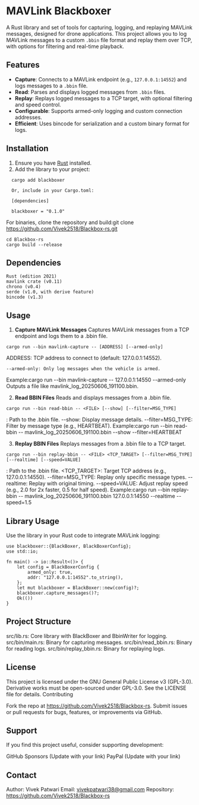 # MAVLink Blackboxer

A Rust library and set of tools for capturing, logging, and replaying MAVLink messages, designed for drone applications. This project allows you to log MAVLink messages to a custom `.bbin` file format and replay them over TCP, with options for filtering and real-time playback.

## Features
- **Capture**: Connects to a MAVLink endpoint (e.g., `127.0.0.1:14552`) and logs messages to a `.bbin` file.
- **Read**: Parses and displays logged messages from `.bbin` files.
- **Replay**: Replays logged messages to a TCP target, with optional filtering and speed control.
- **Configurable**: Supports armed-only logging and custom connection addresses.
- **Efficient**: Uses bincode for serialization and a custom binary format for logs.

## Installation

1. Ensure you have [Rust](https://www.rust-lang.org/tools/install) installed.
2. Add the library to your project:
 ```
   cargo add blackboxer

   Or, include in your Cargo.toml:

   [dependencies]

   blackboxer = "0.1.0"

```
For binaries, clone the repository and build:git clone https://github.com/Vivek2518/Blackbox-rs.git
```
cd Blackbox-rs
cargo build --release

```



## Dependencies

```
Rust (edition 2021)
mavlink crate (v0.11)
chrono (v0.4)
serde (v1.0, with derive feature)
bincode (v1.3)

```

## Usage
1. **Capture MAVLink Messages**
Captures MAVLink messages from a TCP endpoint and logs them to a .bbin file.
```
cargo run --bin mavlink-capture -- [ADDRESS] [--armed-only]

```


ADDRESS: TCP address to connect to (default: 127.0.0.1:14552).
```
--armed-only: Only log messages when the vehicle is armed.

```

Example:cargo run --bin mavlink-capture -- 127.0.0.1:14550 --armed-only
Outputs a file like mavlink_log_20250606_191100.bbin.



2. **Read BBIN Files**
Reads and displays messages from a .bbin file.
```
cargo run --bin read-bbin -- <FILE> [--show] [--filter=MSG_TYPE]

```

<FILE>: Path to the .bbin file.
--show: Display message details.
--filter=MSG_TYPE: Filter by message type (e.g., HEARTBEAT).
Example:cargo run --bin read-bbin -- mavlink_log_20250606_191100.bbin --show --filter=HEARTBEAT



3. **Replay BBIN Files**
Replays messages from a .bbin file to a TCP target.
```
cargo run --bin replay-bbin -- <FILE> <TCP_TARGET> [--filter=MSG_TYPE] [--realtime] [--speed=VALUE]

```

<FILE>: Path to the .bbin file.
<TCP_TARGET>: Target TCP address (e.g., 127.0.0.1:14550).
--filter=MSG_TYPE: Replay only specific message types.
--realtime: Replay with original timing.
--speed=VALUE: Adjust replay speed (e.g., 2.0 for 2x faster, 0.5 for half speed).
Example:cargo run --bin replay-bbin -- mavlink_log_20250606_191100.bbin 127.0.0.1:14550 --realtime --speed=1.5



## Library Usage
Use the library in your Rust code to integrate MAVLink logging:
```
use blackboxer::{BlackBoxer, BlackBoxerConfig};
use std::io;

fn main() -> io::Result<()> {
    let config = BlackBoxerConfig {
        armed_only: true,
        addr: "127.0.0.1:14552".to_string(),
    };
    let mut blackboxer = BlackBoxer::new(config)?;
    blackboxer.capture_messages()?;
    Ok(())
}

```

## Project Structure

src/lib.rs: Core library with BlackBoxer and BbinWriter for logging.
src/bin/main.rs: Binary for capturing messages.
src/bin/read_bbin.rs: Binary for reading logs.
src/bin/replay_bbin.rs: Binary for replaying logs.

## License
This project is licensed under the GNU General Public License v3 (GPL-3.0). Derivative works must be open-sourced under GPL-3.0. See the LICENSE file for details.
Contributing

Fork the repo at https://github.com/Vivek2518/Blackbox-rs.
Submit issues or pull requests for bugs, features, or improvements via GitHub.

## Support
If you find this project useful, consider supporting development:

GitHub Sponsors (Update with your link)
PayPal (Update with your link)

## Contact

Author: Vivek Patwari
Email: vivekpatwari38@gmail.com
Repository: https://github.com/Vivek2518/Blackbox-rs



